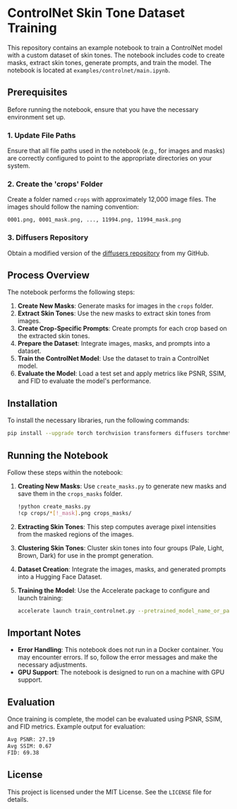 # ControlNet Skin Tone Dataset Training

This repository contains an example notebook to train a ControlNet model with a custom dataset of skin tones. The notebook includes code to create masks, extract skin tones, generate prompts, and train the model. The notebook is located at `examples/controlnet/main.ipynb`.

## Prerequisites

Before running the notebook, ensure that you have the necessary environment set up.

### 1. Update File Paths
Ensure that all file paths used in the notebook (e.g., for images and masks) are correctly configured to point to the appropriate directories on your system.

### 2. Create the 'crops' Folder
Create a folder named `crops` with approximately 12,000 image files. The images should follow the naming convention:
```
0001.png, 0001_mask.png, ..., 11994.png, 11994_mask.png
```

### 3. Diffusers Repository
Obtain a modified version of the [diffusers repository](https://github.com/) from my GitHub.

## Process Overview

The notebook performs the following steps:

1. **Create New Masks**: Generate masks for images in the `crops` folder.
2. **Extract Skin Tones**: Use the new masks to extract skin tones from images.
3. **Create Crop-Specific Prompts**: Create prompts for each crop based on the extracted skin tones.
4. **Prepare the Dataset**: Integrate images, masks, and prompts into a dataset.
5. **Train the ControlNet Model**: Use the dataset to train a ControlNet model.
6. **Evaluate the Model**: Load a test set and apply metrics like PSNR, SSIM, and FID to evaluate the model's performance.

## Installation

To install the necessary libraries, run the following commands:
```bash
pip install --upgrade torch torchvision transformers diffusers torchmetrics accelerate lightning matplotlib opencv-python tabulate
```

## Running the Notebook

Follow these steps within the notebook:

1. **Creating New Masks**:
   Use `create_masks.py` to generate new masks and save them in the `crops_masks` folder.
   ```bash
   !python create_masks.py
   !cp crops/*[!_mask].png crops_masks/
   ```

2. **Extracting Skin Tones**:
   This step computes average pixel intensities from the masked regions of the images.

3. **Clustering Skin Tones**:
   Cluster skin tones into four groups (Pale, Light, Brown, Dark) for use in the prompt generation.

4. **Dataset Creation**:
   Integrate the images, masks, and generated prompts into a Hugging Face Dataset.

5. **Training the Model**:
   Use the Accelerate package to configure and launch training:
   ```bash
   accelerate launch train_controlnet.py --pretrained_model_name_or_path=<path> --controlnet_model_name_or_path=<path> --output_dir=<path> --dataset_name=skin_dataset --learning_rate=1e-5 --train_batch_size=8 --num_train_epochs=5
   ```

## Important Notes

- **Error Handling**: This notebook does not run in a Docker container. You may encounter errors. If so, follow the error messages and make the necessary adjustments.
- **GPU Support**: The notebook is designed to run on a machine with GPU support.

## Evaluation

Once training is complete, the model can be evaluated using PSNR, SSIM, and FID metrics. Example output for evaluation:

```bash
Avg PSNR: 27.19
Avg SSIM: 0.67
FID: 69.38
```

## License

This project is licensed under the MIT License. See the `LICENSE` file for details.


